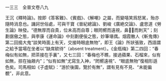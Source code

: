 一三三　全晉文卷八九

王沉《釋時論》。按即《答客難》、《賓戲》、《解嘲》之屬，而變嘻笑爲怒駡，殆亦隨時消息也。譏訶世俗處，可與干寶《晉紀總論》、劉峻《廣絶交論》、盧思道《勞生論》映發。“德無厚而自貴，位未高而自尊；眼罔嚮而遠視，鼻𪖷𪖐而刺天”；刻劃倨傲之態，與李康《運命論》中刻劃便佞之態，妙筆堪偶。烟霞散人《斬鬼傳》第二回搗大鬼“談笑時面上有天，交接時眼底無物”，即王《論》所狀張致，西語謂之給予當場在坐者以“缺席欵待”（absent treatment）。《金瓶梅》第二四回：“春梅似有如無，把茶接在手裏”，又七三回：“春梅也不瞧，接過蘋果、石榴來，似有如無，掠在抽屜内”；“似有如無”尤寫生入神，“罔嚮遠視”、“眼底無物”復相形遜色矣。司馬相如《子虚賦》：“游於後園，覽於有無”，謂有見有不見、“未能徧覩”，非此意。